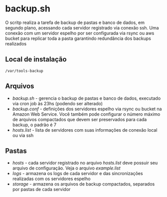 # backup.sh

O scritp realiza a tarefa de backup de pastas e banco de dados, em segundo plano, acessando cada servidor registrado via conexão ssh. Uma conexão com um servidor espelho por ser configurada via rsync ou aws bucket para replicar toda a pasta garantindo redundância dos backups realizados

## Local de instalação

    /var/tools-backup

## Arquivos

* _backup.sh_ - gerencia o backup de pastas e banco de dados, executado via cron job às 23hs (podendo ser alterado)
* _backup.conf_ - definições dos servidores espelho via rsync ou bucket na Amazon Web Service. Você também pode configurar o número máximo de arquivos compactados que devem ser preservados para cada backup, o padrão é 7
* _hosts.list_ - lista de servidores com suas informações de conexão local ou via ssh

## Pastas

* _hosts_ - cada servidor registrado no arquivo _hosts.list_ deve possuir seu arquivo de configuração. Veja o arquivo _example.list_
* _logs_ - armazena os logs de cada servidor e das sincronizações realizadas com os servidores espelho
* _storage_ - armazena os arquivos de backup compactados, separados por pastas de cada servidor
